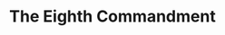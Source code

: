 ---
title: The Eighth Commandment
year: 1929
opening_date: 1929-05-15
closing_date: 
layout: productions
image:
image_caption:
image_credit:
playbill:
category:
details:
  Theatre: Theatre Jacksonville
cast:
  The Burglar: F.W. Armbuster
  The District Attorney: Isaac Peiser
  Daisy: Minnie Merle Smith
crew:
  Director: F.W. Armbuster
  Make-up:
    - E.S. Beauchamp-Nobbs
    - F.W. Armbuster
  Staging: Irene Von Osthoff
  Scenery: Anne C. Lalor
  Stage Manager: Martin S. Fabian
understudies:
orchestra:

external_links:
---